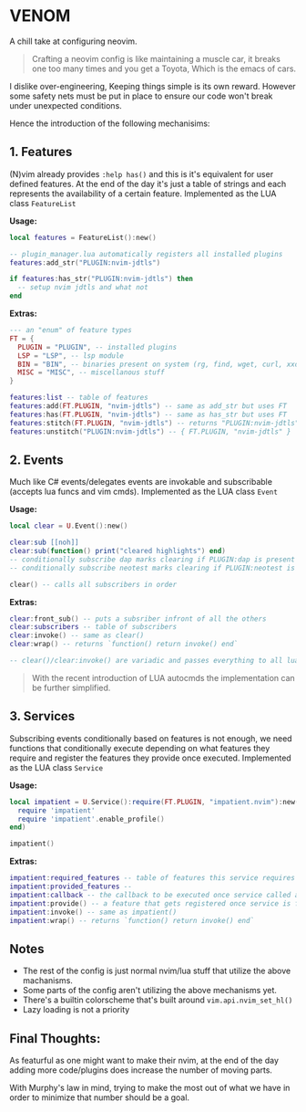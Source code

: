 # VENOM

A chill take at configuring neovim.

> Crafting a neovim config is like maintaining a muscle car,
it breaks one too many times and you get a Toyota, Which is the emacs of cars.

I dislike over-engineering, Keeping things simple is its own reward.
However some safety nets must be put in place to ensure our code won't break under unexpected conditions.

Hence the introduction of the following mechanisims:


## 1. Features
(N)vim already provides `:help has()` and this is it's equivalent for user defined features.
At the end of the day it's just a table of strings and each represents the availability of a certain feature.
Implemented as the LUA class `FeatureList`

**Usage:**
```lua
local features = FeatureList():new()

-- plugin_manager.lua automatically registers all installed plugins
features:add_str("PLUGIN:nvim-jdtls")

if features:has_str("PLUGIN:nvim-jdtls") then
  -- setup nvim jdtls and what not
end
```
**Extras:**
```lua
--- an "enum" of feature types
FT = {
  PLUGIN = "PLUGIN", -- installed plugins
  LSP = "LSP", -- lsp module
  BIN = "BIN", -- binaries present on system (rg, find, wget, curl, xxd, rg ... etc)
  MISC = "MISC", -- miscellanous stuff
}

features:list -- table of features
features:add(FT.PLUGIN, "nvim-jdtls") -- same as add_str but uses FT
features:has(FT.PLUGIN, "nvim-jdtls") -- same as has_str but uses FT
features:stitch(FT.PLUGIN, "nvim-jdtls") -- returns "PLUGIN:nvim-jdtls"
features:unstitch("PLUGIN:nvim-jdtls") -- { FT.PLUGIN, "nvim-jdtls" }
```


## 2. Events
Much like C# events/delegates events are invokable and subscribable (accepts lua funcs and vim cmds).
Implemented as the LUA class `Event`

**Usage:**
```lua
local clear = U.Event():new()

clear:sub [[noh]]
clear:sub(function() print("cleared highlights") end)
-- conditionally subscribe dap marks clearing if PLUGIN:dap is present
-- conditionally subscribe neotest marks clearing if PLUGIN:neotest is present

clear() -- calls all subscribers in order
```
**Extras:**
```lua
clear:front_sub() -- puts a subsriber infront of all the others
clear:subscribers -- table of subscribers
clear:invoke() -- same as clear()
clear:wrap() -- returns `function() return invoke() end`

-- clear()/clear:invoke() are variadic and passes everything to all lua func subs (vim cmds are WIP)
```

> With the recent introduction of LUA autocmds the implementation can be further simplified.


## 3. Services
Subscribing events conditionally based on features is not enough,
we need functions that conditionally execute depending on what features they require
and register the features they provide once executed.
Implemented as the LUA class `Service`

**Usage:**
```lua
local impatient = U.Service():require(FT.PLUGIN, "impatient.nvim"):new(function()
  require 'impatient'
  require 'impatient'.enable_profile()
end)

impatient()
```
**Extras:**
```lua
impatient:required_features -- table of features this service requires
impatient:provided_features -- 
impatient:callback -- the callback to be executed once service called all requirments are met
impatient:provide() -- a feature that gets registered once service is finished excuting
impatient:invoke() -- same as impatient()
impatient:wrap() -- returns `function() return invoke() end`
```


## Notes
- The rest of the config is just normal nvim/lua stuff that utilize the above machanisms.
- Some parts of the config aren't utilizing the above mechanisms yet.
- There's a builtin colorscheme that's built around `vim.api.nvim_set_hl()`
- Lazy loading is not a priority


## Final Thoughts:
As featurful as one might want to make their nvim,
at the end of the day adding more code/plugins does increase the number of moving parts.

With Murphy's law in mind, trying to make the most out of what we have in order to minimize that number should be a goal.
